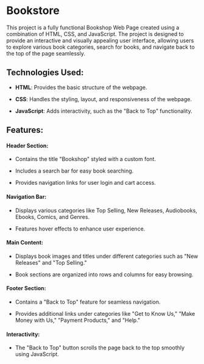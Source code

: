 # Bookstore
This project is a fully functional Bookshop Web Page created using a combination of HTML, CSS, and JavaScript. The project is designed to provide an interactive and visually appealing user interface, allowing users to explore various book categories, search for books, and navigate back to the top of the page seamlessly.

## Technologies Used:

- **HTML**: Provides the basic structure of the webpage.

- **CSS**: Handles the styling, layout, and responsiveness of the webpage.

- **JavaScript**: Adds interactivity, such as the "Back to Top" functionality.

## Features:

#### Header Section:

- Contains the title "Bookshop" styled with a custom font.

- Includes a search bar for easy book searching.

- Provides navigation links for user login and cart access.

#### Navigation Bar:

- Displays various categories like Top Selling, New Releases, Audiobooks, Ebooks, Comics, and Genres.

- Features hover effects to enhance user experience.

#### Main Content:

- Displays book images and titles under different categories such as "New Releases" and "Top Selling."

- Book sections are organized into rows and columns for easy browsing.

#### Footer Section:

- Contains a "Back to Top" feature for seamless navigation.

- Provides additional links under categories like "Get to Know Us," "Make Money with Us," "Payment Products," and "Help."

#### Interactivity:

- The "Back to Top" button scrolls the page back to the top smoothly using JavaScript.
